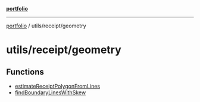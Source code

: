 [**portfolio**](../../../README.md)

***

[portfolio](../../../modules.md) / utils/receipt/geometry

# utils/receipt/geometry

## Functions

- [estimateReceiptPolygonFromLines](functions/estimateReceiptPolygonFromLines.md)
- [findBoundaryLinesWithSkew](functions/findBoundaryLinesWithSkew.md)
